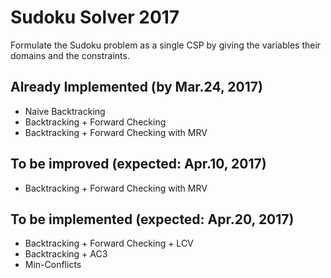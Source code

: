 # Sudoku Solver 2017

Formulate the Sudoku problem as a single CSP by giving the variables their domains and the constraints. 

## Already Implemented (by Mar.24, 2017)

  - Naive Backtracking
  - Backtracking + Forward Checking
  - Backtracking + Forward Checking with MRV

## To be improved (expected: Apr.10, 2017)

 - Backtracking + Forward Checking with MRV

## To be implemented (expected: Apr.20, 2017)

  - Backtracking + Forward Checking + LCV
  - Backtracking + AC3
  - Min-Conflicts

